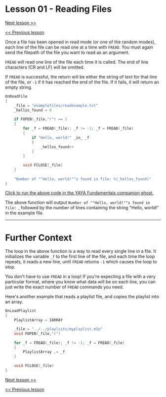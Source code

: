 # Lesson 01 - Reading Files

[Next lesson >>](../module_06_file_management/02_writing_files.md)

[<< Previous lesson](../module_06_file_management/00_opening_and_closing_files.md)

Once a file has been opened in read mode (or one of the random modes), each line of the file can be read one at a time with `FREAD`. You must again send the filepath of the file you want to read as an argument.

`FREAD` will read one line of the file each time it is called. The end of line characters (CR and LF) will be omitted.

If `FREAD` is successful, the return will be either the string of text for that line of the file, or `-1` if it has reached the end of the file. If it fails, it will return an empty string.

```c
OnReadFile
{
	_file = "examplefiles/readexample.txt"
	_hellos_found = 0
	
	if FOPEN(_file,"r") == 1
	{
		for _f = FREAD(_file); _f != -1; _f = FREAD(_file)
		{
			if "Hello, world!" _in_ _f
			{
				_hellos_found++
			}
		}
		
		void FCLOSE(_file)
	}
	
	"Number of ""Hello, world!""s found in file: %(_hellos_found)"
}
```

[Click to run the above code in the YAYA Fundamentals companion ghost.](https://zichqec.github.io/s-the-skeleton/jump.html?url=x-ukagaka-link%3Atype%3Devent%26ghost%3DYAYA%20Fundamentals%26info%3DOnExample.M6.L1.ReadFile)

The above function will output `Number of ""Hello, world!""s found in file: `, followed by the number of lines containing the string "Hello, world!" in the example file.

---

# Further Context

The loop in the above function is a way to read every single line in a file. It initializes the variable `_f` to the first line of the file, and each time the loop repeats, it reads a new line, until `FREAD` returns `-1` which causes the loop to stop.

You don't have to use `FREAD` in a loop! If you're expecting a file with a very particular format, where you know what data will be on each line, you can just write the exact number of `FREAD` commands you need.

Here's another example that reads a playlist file, and copies the playlist into an array.

```c
OnLoadPlaylist
{
	PlaylistArray = IARRAY

	_file = "../../playlists/myplaylist.m3u"
	void FOPEN(_file,"r")
	
	for _f = FREAD(_file); _f != -1; _f = FREAD(_file)
	{
		PlaylistArray ,= _f
	}
	
	void FCLOSE(_file)
}
```

[Next lesson >>](../module_06_file_management/02_writing_files.md)

[<< Previous lesson](../module_06_file_management/00_opening_and_closing_files.md)
